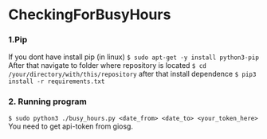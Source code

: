 # CheckingForBusyHours

### 1.Pip
If you dont have install pip (in linux) `$ sudo apt-get -y install python3-pip`
After that navigate to folder where repository is located `$ cd /your/directory/with/this/repository`
after that install dependence  `$ pip3 install -r requirements.txt`

### 2. Running program
`$ sudo python3 ./busy_hours.py <date_from> <date_to> <your_token_here>`
You need to get api-token from giosg.



